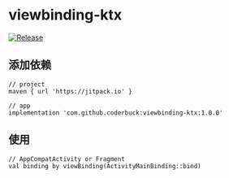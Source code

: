 # viewbinding-ktx

[![Release](https://jitpack.io/v/CoderBuck/viewbinding-ktx.svg)](https://jitpack.io/#CoderBuck/viewbinding-ktx)

## 添加依赖

```
// project
maven { url 'https://jitpack.io' }

// app
implementation 'com.github.coderbuck:viewbinding-ktx:1.0.0'
```

## 使用

```
// AppCompatActivity or Fragment
val binding by viewBinding(ActivityMainBinding::bind)
```

